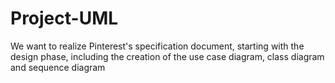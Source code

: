 # Project-UML
We want to realize Pinterest's specification document, starting with the design phase, including the creation of the use case diagram, class diagram and sequence diagram
